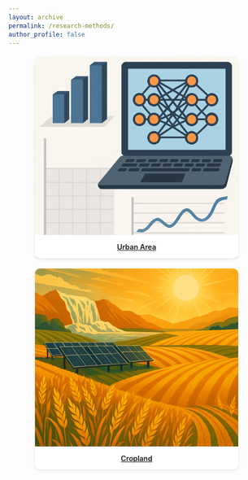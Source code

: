 ```yaml
---
layout: archive
permalink: /research-methods/
author_profile: false
---
```


<style>
.research-grid {
  display: flex;
  flex-wrap: wrap;
  justify-content: center;
  gap: 20px;
  margin-top: 20px;
}

.research-card {
  width: 400px;
  border-radius: 10px;
  overflow: hidden;
  box-shadow: 0 2px 6px rgba(0, 0, 0, 0.1);
  text-align: center;
  background: #fff;
  transition: transform 0.2s;
}

.research-card:hover {
  transform: translateY(-5px);
}

.research-card img {
  width: 100%;
  height: 350px;
  object-fit: cover;
}

.research-card-title {
  padding: 12px;
  font-size: 14px;
  font-weight: 600;
  line-height: 1.3;
}
</style>

<div class="research-grid">

<div class="research-card">
  <a href="/research/methods-euluc">
    <img src="/images/theme1.png" alt="Theme 1">
    <div class="research-card-title">Urban Area</div>
  </a>
</div>

<div class="research-card">
  <a href="/research/methods-cacd">
    <img src="/images/theme3.png" alt="Theme 3">
    <div class="research-card-title">Cropland</div>
  </a>
</div>

</div>
